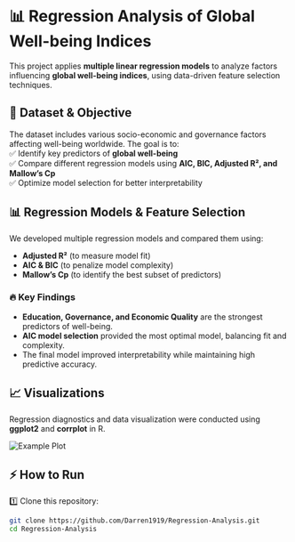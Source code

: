# 📊 Regression Analysis of Global Well-being Indices  

This project applies **multiple linear regression models** to analyze factors influencing **global well-being indices**, using data-driven feature selection techniques.  

## 📂 Dataset & Objective  
The dataset includes various socio-economic and governance factors affecting well-being worldwide. The goal is to:  
✅ Identify key predictors of **global well-being**  
✅ Compare different regression models using **AIC, BIC, Adjusted R², and Mallow’s Cp**  
✅ Optimize model selection for better interpretability  

## 📊 Regression Models & Feature Selection  
We developed multiple regression models and compared them using:  
- **Adjusted R²** (to measure model fit)  
- **AIC & BIC** (to penalize model complexity)  
- **Mallow’s Cp** (to identify the best subset of predictors)  

### 🔥 Key Findings  
- **Education, Governance, and Economic Quality** are the strongest predictors of well-being.  
- **AIC model selection** provided the most optimal model, balancing fit and complexity.  
- The final model improved interpretability while maintaining high predictive accuracy.  

## 📈 Visualizations  
Regression diagnostics and data visualization were conducted using **ggplot2** and **corrplot** in R.  

![Example Plot](download.png)  

## ⚡ How to Run  
1️⃣ Clone this repository:  
```bash
git clone https://github.com/Darren1919/Regression-Analysis.git
cd Regression-Analysis
